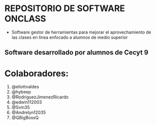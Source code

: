 # REPOSITORIO DE SOFTWARE ONCLASS
- Software gestor de herramientas para mejorar el aprovechamiento de las clases en linea enfocado a alumnos de medio superior
## Software desarrollado por alumnos de Cecyt 9

# Colaboradores:
1. @eliottvaldes
2. @hybeep 
3. @RodriguezJimenezRicardo 
4. @edwin112003 
5. @Svin35 
6. @Andrelyn12035
7. @QBigBossQ
